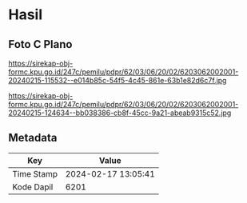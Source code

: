 # Hasil

## Foto C Plano

https://sirekap-obj-formc.kpu.go.id/247c/pemilu/pdpr/62/03/06/20/02/6203062002001-20240215-115532--e014b85c-54f5-4c45-861e-63b1e82d6c7f.jpg

https://sirekap-obj-formc.kpu.go.id/247c/pemilu/pdpr/62/03/06/20/02/6203062002001-20240215-124634--bb038386-cb8f-45cc-9a21-abeab9315c52.jpg


## Metadata

| Key        | Value               |
| ---------- | ------------------- |
| Time Stamp | 2024-02-17 13:05:41 |
| Kode Dapil | 6201                |



